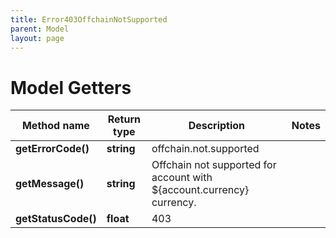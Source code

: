```yaml
---
title: Error403OffchainNotSupported
parent: Model
layout: page
---
```


# Model Getters

Method name | Return type | Description | Notes
------------ | ------------- | ------------- | -------------
**getErrorCode()** | **string** | offchain.not.supported |
**getMessage()** | **string** | Offchain not supported for account with ${account.currency} currency. |
**getStatusCode()** | **float** | 403 |

